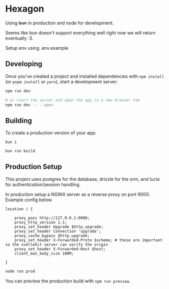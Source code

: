 # Hexagon

Using ~~bun~~ in production and node for development.

Seems like bun doesn't support everything well right now we will return eventually :3.

Setup env using .env.example

## Developing

Once you've created a project and installed dependencies with `npm install` (or `pnpm install` or `yarn`), start a development server:

```bash
npm run dev

# or start the server and open the app in a new browser tab
npm run dev -- --open
```

## Building

To create a production version of your app:

```
bun i
```

```bash
bun run build
```

## Production Setup

This project uses postgres for the database, drizzle for the orm, and lucia for authentication/session handling.

In production setup a NGINX server as a reverse proxy on port 9000. Example config below.

```nginx
location / {

    proxy_pass http://127.0.0.1:9000;
    proxy_http_version 1.1;
    proxy_set_header Upgrade $http_upgrade;
    proxy_set_header Connection 'upgrade';
    proxy_cache_bypass $http_upgrade;
    proxy_set_header X-Forwarded-Proto $scheme; # these are important so the sveltekit server can verify the origin
    proxy_set_header X-Forwarded-Host $host;
    client_max_body_size 100M;

}
```

```bash
node run prod
```

You can preview the production build with `npm run preview`.
